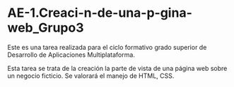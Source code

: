 # AE-1.Creaci-n-de-una-p-gina-web_Grupo3



Este es una tarea realizada para el ciclo formativo grado superior de Desarrollo de Aplicaciones Multiplataforma.

Esta  tarea se trata de la creación la parte de vista de una página web sobre un negocio ficticio. Se valorará el manejo de HTML, CSS.  
